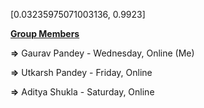[0.03235975071003136, 0.9923]



<u>**Group Members**</u>

**=>** Gaurav Pandey - Wednesday, Online (Me)                                      

**=>** Utkarsh Pandey - Friday, Online

**=>** Aditya Shukla - Saturday, Online

